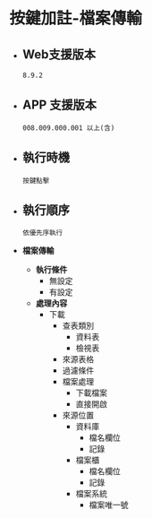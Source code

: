 # 按鍵加註-檔案傳輸

* ## Web支援版本
  
      8.9.2

* ## APP 支援版本

      008.009.000.001 以上(含)

* ## 執行時機

      按鍵點擊

* ## 執行順序

      依優先序執行

* __檔案傳輸__
  * __執行條件__
    * 無設定
    * 有設定
  * __處理內容__
    * 下載
      * 查表類別
        * 資料表
        * 檢視表
      * 來源表格
      * 過濾條件
      * 檔案處理
        * 下載檔案
        * 直接開啟
      * 來源位置
        * 資料庫
          * 檔名欄位
          * 記錄
        * 檔案櫃
          * 檔名欄位
          * 記錄
        * 檔案系統
          * 檔案唯一號
